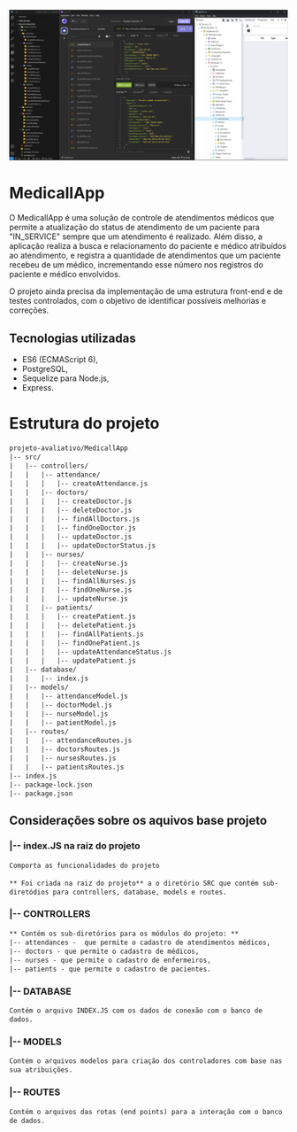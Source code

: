 ![S00 - Estrutura do projeto](./img/s00_estrutura_do_projeto.jpg)

# MedicallApp

O MedicallApp é uma solução de controle de atendimentos médicos que permite a atualização do status de atendimento de um paciente para "IN_SERVICE" sempre que um atendimento é realizado. Além disso, a aplicação realiza a busca e relacionamento do paciente e médico atribuídos ao atendimento, e registra a quantidade de atendimentos que um paciente recebeu de um médico, incrementando esse número nos registros do paciente e médico envolvidos.

O projeto ainda precisa da implementação de uma estrutura front-end e de testes controlados, com o objetivo de identificar possíveis melhorias e correções.

## Tecnologias utilizadas

- ES6 (ECMAScript 6),
- PostgreSQL,
- Sequelize para Node.js,
- Express.

# Estrutura do projeto

````
projeto-avaliativo/MedicallApp
|-- src/
|   |-- controllers/
|   |   |-- attendance/
|   |   |   |-- createAttendance.js
|   |   |-- doctors/
|   |   |   |-- createDoctor.js
|   |   |   |-- deleteDoctor.js
|   |   |   |-- findAllDoctors.js
|   |   |   |-- findOneDoctor.js
|   |   |   |-- updateDoctor.js
|   |   |   |-- updateDoctorStatus.js
|   |   |-- nurses/
|   |   |   |-- createNurse.js
|   |   |   |-- deleteNurse.js
|   |   |   |-- findAllNurses.js
|   |   |   |-- findOneNurse.js
|   |   |   |-- updateNurse.js
|   |   |-- patients/
|   |   |   |-- createPatient.js
|   |   |   |-- deletePatient.js
|   |   |   |-- findAllPatients.js
|   |   |   |-- findOnePatient.js
|   |   |   |-- updateAttendanceStatus.js
|   |   |   |-- updatePatient.js
|   |-- database/
|   |   |-- index.js
|   |-- models/
|   |   |-- attendanceModel.js
|   |   |-- doctorModel.js
|   |   |-- nurseModel.js
|   |   |-- patientModel.js
|   |-- routes/
|   |   |-- attendanceRoutes.js
|   |   |-- doctorsRoutes.js
|   |   |-- nursesRoutes.js
|   |   |-- patientsRoutes.js
|-- index.js
|-- package-lock.json
|-- package.json
````

## Considerações sobre os aquivos base projeto

### |-- index.JS na raiz do projeto

    Comporta as funcionalidades do projeto

    ** Foi criada na raiz do projeto** a o diretório SRC que contém sub-diretódios para controllers, database, models e routes.

### |-- CONTROLLERS

    ** Contém os sub-diretórios para os módulos do projeto: **
    |-- attendances -  que permite o cadastro de atendimentos médicos,
    |-- doctors - que permite o cadastro de médicos,
    |-- nurses - que permite o cadastro de enfermeiros,
    |-- patients - que permite o cadastro de pacientes.

### |-- DATABASE

    Contém o arquivo INDEX.JS com os dados de conexão com o banco de dados.

### |-- MODELS

    Contém o arquivos modelos para criação dos controladores com base nas sua atribuições.

### |-- ROUTES

    Contém o arquivos das rotas (end points) para a interação com o banco de dados.
